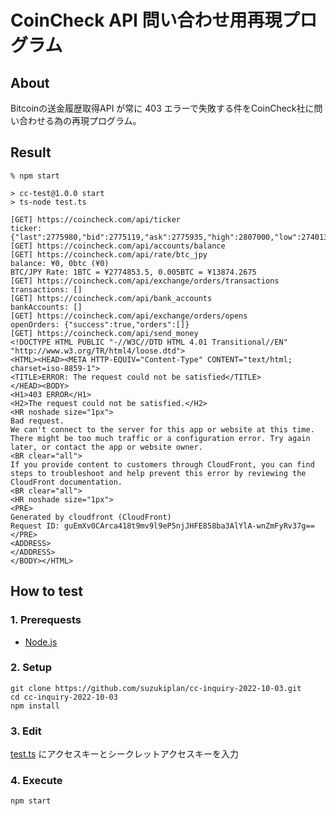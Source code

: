 # CoinCheck API 問い合わせ用再現プログラム

## About

Bitcoinの送金履歴取得API が常に 403 エラーで失敗する件をCoinCheck社に問い合わせる為の再現プログラム。

## Result

```
% npm start

> cc-test@1.0.0 start
> ts-node test.ts

[GET] https://coincheck.com/api/ticker
ticker: {"last":2775980,"bid":2775119,"ask":2775935,"high":2807000,"low":2740133,"volume":1344.18821105,"timestamp":1664759351}
[GET] https://coincheck.com/api/accounts/balance
[GET] https://coincheck.com/api/rate/btc_jpy
balance: ¥0, 0btc (¥0)
BTC/JPY Rate: 1BTC = ¥2774853.5, 0.005BTC = ¥13874.2675
[GET] https://coincheck.com/api/exchange/orders/transactions
transactions: []
[GET] https://coincheck.com/api/bank_accounts
bankAccounts: []
[GET] https://coincheck.com/api/exchange/orders/opens
openOrders: {"success":true,"orders":[]}
[GET] https://coincheck.com/api/send_money
<!DOCTYPE HTML PUBLIC "-//W3C//DTD HTML 4.01 Transitional//EN" "http://www.w3.org/TR/html4/loose.dtd">
<HTML><HEAD><META HTTP-EQUIV="Content-Type" CONTENT="text/html; charset=iso-8859-1">
<TITLE>ERROR: The request could not be satisfied</TITLE>
</HEAD><BODY>
<H1>403 ERROR</H1>
<H2>The request could not be satisfied.</H2>
<HR noshade size="1px">
Bad request.
We can't connect to the server for this app or website at this time. There might be too much traffic or a configuration error. Try again later, or contact the app or website owner.
<BR clear="all">
If you provide content to customers through CloudFront, you can find steps to troubleshoot and help prevent this error by reviewing the CloudFront documentation.
<BR clear="all">
<HR noshade size="1px">
<PRE>
Generated by cloudfront (CloudFront)
Request ID: guEmXv0CArca418t9mv9l9eP5njJHFE858ba3AlYlA-wnZmFyRv37g==
</PRE>
<ADDRESS>
</ADDRESS>
</BODY></HTML>
```

## How to test

### 1. Prerequests

- [Node.js](https://nodejs.org/ja/download/)

### 2. Setup

```
git clone https://github.com/suzukiplan/cc-inquiry-2022-10-03.git
cd cc-inquiry-2022-10-03
npm install 
``` 

### 3. Edit

[test.ts](test.ts) にアクセスキーとシークレットアクセスキーを入力

### 4. Execute

```
npm start
```


